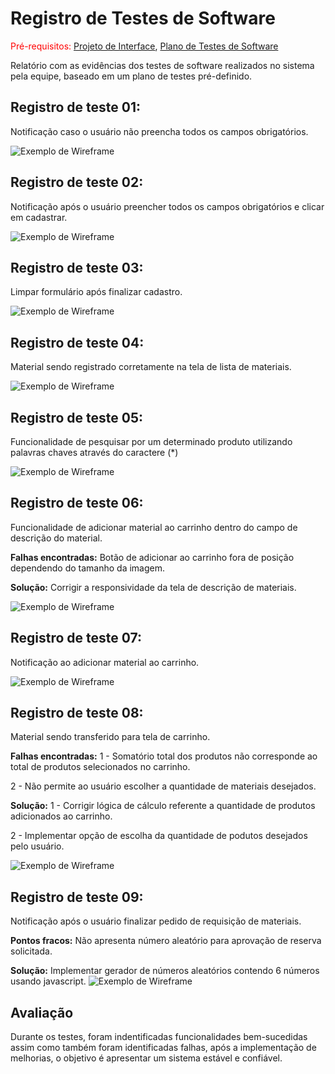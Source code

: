 # Registro de Testes de Software

<span style="color:red">Pré-requisitos: <a href="3-Projeto de Interface.md"> Projeto de Interface</a></span>, <a href="8-Plano de Testes de Software.md"> Plano de Testes de Software</a>

Relatório com as evidências dos testes de software realizados no sistema pela equipe, baseado em um plano de testes pré-definido.

## Registro de teste 01:

Notificação caso o usuário não preencha todos os campos obrigatórios.

![Exemplo de Wireframe](img/10-msg-cadastrar-material.PNG)



## Registro de teste 02:

Notificação após o usuário preencher todos os campos obrigatórios  e clicar em cadastrar.

![Exemplo de Wireframe](img/10-msg-cadastrar-material.PNG)



## Registro de teste 03:

Limpar formulário após finalizar cadastro.

![Exemplo de Wireframe](img/10-msg-cadastrar-material.PNG)



## Registro de teste 04:

Material sendo registrado corretamente na tela de lista de materiais.

![Exemplo de Wireframe](img/10-msg-cadastrar-material.PNG)



## Registro de teste 05:

Funcionalidade de pesquisar por um determinado produto utilizando palavras chaves através do caractere (*) 

![Exemplo de Wireframe](img/10-msg-cadastrar-material.PNG)



## Registro de teste 06:

Funcionalidade de adicionar material ao carrinho dentro do campo de descrição do material.

**Falhas encontradas:**
Botão de adicionar ao carrinho fora de posição dependendo do tamanho da imagem.

**Solução:**
Corrigir a responsividade da tela de descrição de materiais.

![Exemplo de Wireframe](docs/img/10-msg-cadastrar-material.PNG)



## Registro de teste 07:

Notificação ao adicionar material ao carrinho.

![Exemplo de Wireframe](img/10-msg-cadastrar-material.PNG)



## Registro de teste 08:

Material sendo transferido para tela de carrinho.

**Falhas encontradas:**
1 - Somatório total dos produtos não corresponde ao total de produtos selecionados no carrinho.

2 - Não permite ao usuário escolher a quantidade de materiais desejados.

**Solução:**
1 - Corrigir lógica de cálculo referente a quantidade de produtos adicionados ao carrinho.

2 - Implementar opção de escolha da quantidade de podutos desejados pelo usuário.

![Exemplo de Wireframe](img/10-msg-cadastrar-material.PNG)



## Registro de teste 09:

Notificação após o usuário finalizar pedido de requisição de materiais.

**Pontos fracos:**
Não apresenta número aleatório para aprovação de reserva solicitada.

**Solução:**
 Implementar gerador de números aleatórios contendo 6 números usando javascript.
![Exemplo de Wireframe](img/10-msg-cadastrar-material.PNG)





## Avaliação

Durante os testes, foram indentificadas funcionalidades bem-sucedidas assim como também foram identificadas falhas, após a implementação de melhorias, o objetivo é apresentar um sistema estável e confiável. 







